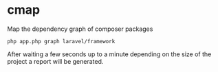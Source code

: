 # cmap
Map the dependency graph of composer packages

    php app.php graph laravel/framework
    
After waiting a few seconds up to a minute depending on the size of the project a report will be generated.
